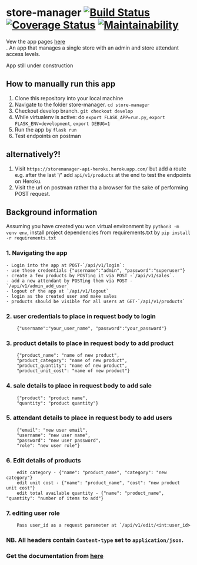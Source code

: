# store-manager  [![Build Status](https://travis-ci.org/DennisMufasa/store-manager.svg?branch=develop)](https://travis-ci.org/DennisMufasa/store-manager) [![Coverage Status](https://coveralls.io/repos/github/DennisMufasa/store-manager/badge.svg?branch=develop)](https://coveralls.io/github/DennisMufasa/store-manager?branch=develop) [![Maintainability](https://api.codeclimate.com/v1/badges/68fe4d63a01677d4799a/maintainability)](https://codeclimate.com/github/DennisMufasa/store-manager/maintainability)
Vew the app pages <a href="https://dennismufasa.github.io/store-manager/templates/">here</a><br>.
An app that manages a single store with an admin and store attendant access levels.


App still under construction

## How to manually run this app
1. Clone this repository into your local machine
2. Navigate to the folder store-manager. `cd store-manager`
3. Checkout develop branch. `git checkout develop`
4. While virtualenv is active: do `export FLASK_APP=run.py`, `export FLASK_ENV=development`, `export DEBUG=1`
5. Run the app by `flask run`
6. Test endpoints on postman

## alternatively?!
1. Visit `https://storemanager-api-heroku.herokuapp.com/` but add a route e.g. after the last '/' add `api/v1/products` at the end to test       the endpoints on Heroku.
2. Visit the url on postman rather tha a browser for the sake of performing POST request.

## Background information
Assuming you have created you won virtual environment by `python3 -m venv env`, install project dependencies from requirements.txt by `pip install -r requirements.txt`
### 1. Navigating the app
    - Login into the app at POST-`/api/v1/login`:
    - use these credentials {"username":"admin", "password":"superuser"}
    - create a few products by POSTing it via POST -`/api/v1/sales`.
    - add a new attendant by POSTing them via POST -`/api/v1/admin_add_user`
    - logout of the app at `/api/v1/logout`
    - login as the created user and make sales
    - products should be visible for all users at GET-`/api/v1/products`

### 2. user credentials to place in request body to login
        {"username":"your_user_name", "password":"your_password"}

### 3. product details to place in request body to add product
        {"product_name": "name of new product",
        "product_category": "name of new product",
        "product_quantity": "name of new product",
        "product_unit_cost": "name of new product"}

### 4. sale details to place in request body to add sale
        {"product": "product name",
        "quantity": "product quantity"}

### 5. attendant details to place in request body to add users
        {"email": "new user email",
        "username": "new user name",
        "password": "new user password",
        "role": "new user role"}

### 6. Edit details of products
        edit category - {"name": "product_name", "category": "new category"}
        edit unit cost - {"name": "product_name", "cost": "new product unit cost"}
        edit total available quantity - {"name": "product_name", "quantity": "number of items to add"}

### 7. editing user role
        Pass user_id as a request parameter at `/api/v1/edit/<int:user_id>


### NB. All headers contain `Content-type` set to `application/json`.
###    Get the documentation from <a href="https://documenter.getpostman.com/view/3964097/RWgwQaqV">here</a>
